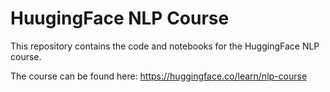 # HuugingFace NLP Course

This repository contains the code and notebooks for the HuggingFace NLP course. 

The course can be found here: https://huggingface.co/learn/nlp-course